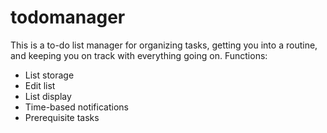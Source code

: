 # todomanager
This is a to-do list manager for organizing tasks, getting you into a routine, and keeping you on track with everything going on.
Functions:
- List storage
- Edit list
- List display
- Time-based notifications
- Prerequisite tasks
